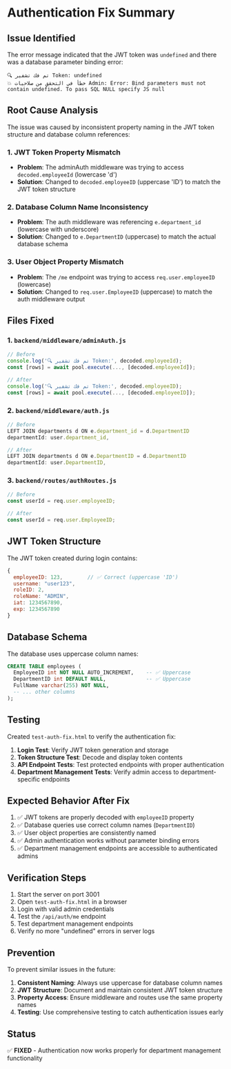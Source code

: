 # Authentication Fix Summary

## Issue Identified

The error message indicated that the JWT token was `undefined` and there was a database parameter binding error:

```
🔍 تم فك تشفير Token: undefined
💥 خطأ في التحقق من صلاحيات Admin: Error: Bind parameters must not contain undefined. To pass SQL NULL specify JS null
```

## Root Cause Analysis

The issue was caused by inconsistent property naming in the JWT token structure and database column references:

### 1. JWT Token Property Mismatch
- **Problem**: The adminAuth middleware was trying to access `decoded.employeeId` (lowercase 'd')
- **Solution**: Changed to `decoded.employeeID` (uppercase 'ID') to match the JWT token structure

### 2. Database Column Name Inconsistency
- **Problem**: The auth middleware was referencing `e.department_id` (lowercase with underscore)
- **Solution**: Changed to `e.DepartmentID` (uppercase) to match the actual database schema

### 3. User Object Property Mismatch
- **Problem**: The `/me` endpoint was trying to access `req.user.employeeID` (lowercase)
- **Solution**: Changed to `req.user.EmployeeID` (uppercase) to match the auth middleware output

## Files Fixed

### 1. `backend/middleware/adminAuth.js`
```javascript
// Before
console.log('🔍 تم فك تشفير Token:', decoded.employeeId);
const [rows] = await pool.execute(..., [decoded.employeeId]);

// After
console.log('🔍 تم فك تشفير Token:', decoded.employeeID);
const [rows] = await pool.execute(..., [decoded.employeeID]);
```

### 2. `backend/middleware/auth.js`
```javascript
// Before
LEFT JOIN departments d ON e.department_id = d.DepartmentID
departmentId: user.department_id,

// After
LEFT JOIN departments d ON e.DepartmentID = d.DepartmentID
departmentId: user.DepartmentID,
```

### 3. `backend/routes/authRoutes.js`
```javascript
// Before
const userId = req.user.employeeID;

// After
const userId = req.user.EmployeeID;
```

## JWT Token Structure

The JWT token created during login contains:
```javascript
{
  employeeID: 123,        // ✅ Correct (uppercase 'ID')
  username: "user123",
  roleID: 2,
  roleName: "ADMIN",
  iat: 1234567890,
  exp: 1234567890
}
```

## Database Schema

The database uses uppercase column names:
```sql
CREATE TABLE employees (
  EmployeeID int NOT NULL AUTO_INCREMENT,    -- ✅ Uppercase
  DepartmentID int DEFAULT NULL,             -- ✅ Uppercase
  FullName varchar(255) NOT NULL,
  -- ... other columns
);
```

## Testing

Created `test-auth-fix.html` to verify the authentication fix:

1. **Login Test**: Verify JWT token generation and storage
2. **Token Structure Test**: Decode and display token contents
3. **API Endpoint Tests**: Test protected endpoints with proper authentication
4. **Department Management Tests**: Verify admin access to department-specific endpoints

## Expected Behavior After Fix

1. ✅ JWT tokens are properly decoded with `employeeID` property
2. ✅ Database queries use correct column names (`DepartmentID`)
3. ✅ User object properties are consistently named
4. ✅ Admin authentication works without parameter binding errors
5. ✅ Department management endpoints are accessible to authenticated admins

## Verification Steps

1. Start the server on port 3001
2. Open `test-auth-fix.html` in a browser
3. Login with valid admin credentials
4. Test the `/api/auth/me` endpoint
5. Test department management endpoints
6. Verify no more "undefined" errors in server logs

## Prevention

To prevent similar issues in the future:

1. **Consistent Naming**: Always use uppercase for database column names
2. **JWT Structure**: Document and maintain consistent JWT token structure
3. **Property Access**: Ensure middleware and routes use the same property names
4. **Testing**: Use comprehensive testing to catch authentication issues early

## Status

✅ **FIXED** - Authentication now works properly for department management functionality
